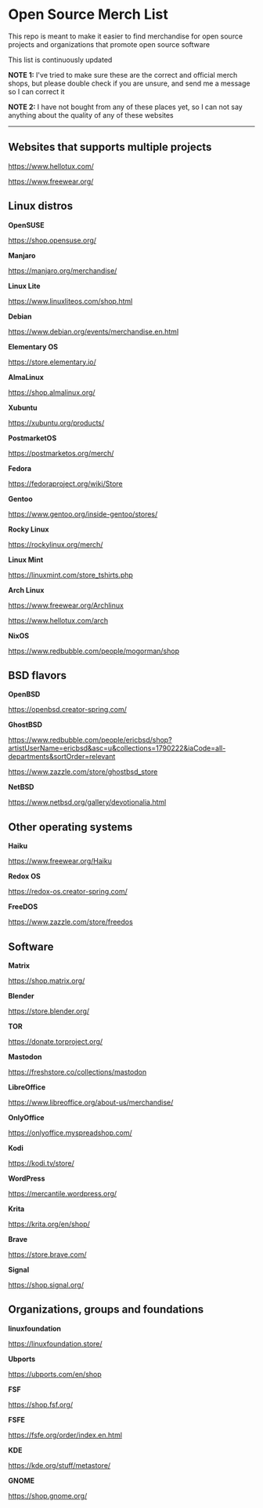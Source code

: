 # Open Source Merch List
This repo is meant to make it easier to find merchandise for open source projects and organizations that promote open source software

This list is continuously updated 

**NOTE 1:** I've tried to make sure these are the correct and official merch shops, but please double check if you are unsure, and send me a message so I can correct it

**NOTE 2:** I have not bought from any of these places yet, so I can not say anything about the quality of any of these websites

--------------------

## Websites that supports multiple projects

https://www.hellotux.com/

https://www.freewear.org/

## Linux distros

**OpenSUSE**

https://shop.opensuse.org/

**Manjaro**

https://manjaro.org/merchandise/

**Linux Lite**

https://www.linuxliteos.com/shop.html

**Debian**

https://www.debian.org/events/merchandise.en.html

**Elementary OS**

https://store.elementary.io/

**AlmaLinux**

https://shop.almalinux.org/

**Xubuntu**

https://xubuntu.org/products/

**PostmarketOS**

https://postmarketos.org/merch/

**Fedora**

https://fedoraproject.org/wiki/Store

**Gentoo**

https://www.gentoo.org/inside-gentoo/stores/

**Rocky Linux**

https://rockylinux.org/merch/

**Linux Mint**

https://linuxmint.com/store_tshirts.php

**Arch Linux**

https://www.freewear.org/Archlinux

https://www.hellotux.com/arch

**NixOS**

https://www.redbubble.com/people/mogorman/shop

## BSD flavors

**OpenBSD**

https://openbsd.creator-spring.com/

**GhostBSD**

https://www.redbubble.com/people/ericbsd/shop?artistUserName=ericbsd&asc=u&collections=1790222&iaCode=all-departments&sortOrder=relevant

https://www.zazzle.com/store/ghostbsd_store

**NetBSD**

https://www.netbsd.org/gallery/devotionalia.html

## Other operating systems

**Haiku**

https://www.freewear.org/Haiku

**Redox OS**

https://redox-os.creator-spring.com/

**FreeDOS**

https://www.zazzle.com/store/freedos

## Software

**Matrix**

https://shop.matrix.org/

**Blender**

https://store.blender.org/

**TOR**

https://donate.torproject.org/

**Mastodon**

https://freshstore.co/collections/mastodon

**LibreOffice**

https://www.libreoffice.org/about-us/merchandise/

**OnlyOffice**

https://onlyoffice.myspreadshop.com/

**Kodi**

https://kodi.tv/store/

**WordPress**

https://mercantile.wordpress.org/

**Krita**

https://krita.org/en/shop/

**Brave**

https://store.brave.com/

**Signal**

https://shop.signal.org/

## Organizations, groups and foundations

**linuxfoundation**

https://linuxfoundation.store/

**Ubports**

https://ubports.com/en/shop

**FSF**

https://shop.fsf.org/

**FSFE**

https://fsfe.org/order/index.en.html

**KDE**

https://kde.org/stuff/metastore/

**GNOME**

https://shop.gnome.org/

